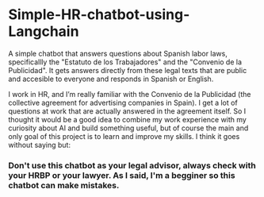 # Simple-HR-chatbot-using-Langchain
A simple chatbot that answers questions about Spanish labor laws, specificallly the "Estatuto de los Trabajadores" and the "Convenio de la Publicidad". It gets answers directly from these legal texts that are public and accesible to everyone and responds in Spanish or English.

I work in HR, and I’m really familiar with the Convenio de la Publicidad (the collective agreement for advertising companies in Spain). I get a lot of questions at work that are actually answered in the agreement itself. So I thought it would be a good idea to combine my work experience with my curiosity about AI and build something useful, but of course the main and only goal of this project is to learn and improve my skills. I think it goes without saying but:


### Don't use this chatbot as your legal advisor, always check with your HRBP or your lawyer. As I said, I'm a begginer so this chatbot can make mistakes.

